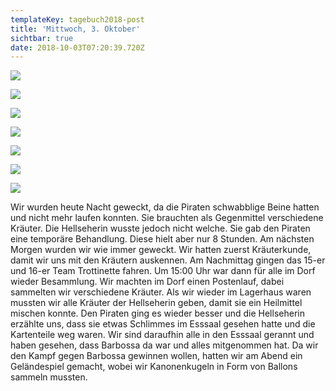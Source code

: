 ```yaml
---
templateKey: tagebuch2018-post
title: 'Mittwoch, 3. Oktober'
sichtbar: true
date: 2018-10-03T07:20:39.720Z
---
```

![](/img/img_3524.jpg)

![](/img/img_3541.jpg)

![](/img/img_3650.jpg)

![](/img/img_3695.jpg)

![](/img/img_3823.jpg)

![](/img/img_3833.jpg)

![](/img/img_3854.jpg)

Wir wurden heute Nacht geweckt, da die Piraten schwabblige Beine hatten und nicht mehr laufen konnten. Sie brauchten als Gegenmittel verschiedene Kräuter. Die Hellseherin wusste jedoch nicht welche. Sie gab den Piraten eine temporäre Behandlung. Diese hielt aber nur 8 Stunden. Am nächsten Morgen wurden wir wie immer geweckt. Wir hatten zuerst Kräuterkunde, damit wir uns mit den Kräutern auskennen. Am Nachmittag gingen das 15-er und 16-er Team Trottinette fahren. Um 15:00 Uhr war dann für alle im Dorf wieder Besammlung. Wir machten im Dorf einen Postenlauf, dabei sammelten wir verschiedene Kräuter. Als wir wieder im Lagerhaus waren mussten wir alle Kräuter der Hellseherin geben, damit sie ein Heilmittel mischen konnte. Den Piraten ging es wieder besser und die Hellseherin erzählte uns, dass sie etwas Schlimmes im Esssaal gesehen hatte und die Kartenteile weg waren. Wir sind daraufhin alle in den Esssaal gerannt und haben gesehen, dass Barbossa da war und alles mitgenommen hat. Da wir den Kampf gegen Barbossa gewinnen wollen, hatten wir am Abend ein Geländespiel gemacht, wobei wir Kanonenkugeln in Form von Ballons sammeln mussten.
